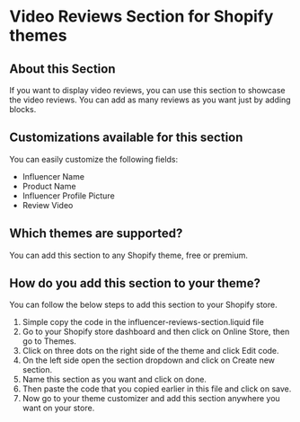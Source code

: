 <h1>Video Reviews Section for Shopify themes</h1>
<h2>About this Section</h2>
<p>If you want to display video reviews, you can use this section to showcase the video reviews. You can add as many reviews as you want just by adding blocks.</p>
<h2>Customizations available for this section</h2>
<p>You can easily customize the following fields:</p>
<ul>
  <li>Influencer Name</li>
  <li>Product Name</li>
  <li>Influencer Profile Picture</li>
  <li>Review Video</li>
</ul>
<h2>Which themes are supported?</h2>
<p>You can add this section to any Shopify theme, free or premium.</p>
<h2>How do you add this section to your theme?</h2>
<p>You can follow the below steps to add this section to your Shopify store.</p>
<ol>
  <li>Simple copy the code in the influencer-reviews-section.liquid file</li>
  <li>Go to your Shopify store dashboard and then click on Online Store, then go to Themes.</li>
  <li>Click on three dots on the right side of the theme and click Edit code.</li>
  <li>On the left side open the section dropdown and click on Create new section.</li>
  <li>Name this section as you want and click on done.</li>
  <li>Then paste the code that you copied earlier in this file and click on save.</li>
  <li>Now go to your theme customizer and add this section anywhere you want on your store.</li>
</ol>

